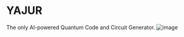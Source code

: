 # YAJUR
The only AI-powered Quantum Code and Circuit Generator.
![image](https://github.com/user-attachments/assets/f17f0dba-27a0-4829-a723-a323b690f20a)
